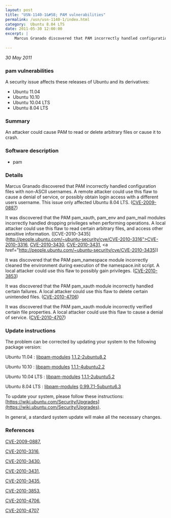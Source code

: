 ```yaml
---
layout: post
title: "USN-1140-1&#58; PAM vulnerabilities"
permalink: /usn/usn-1140-1/index.html
category:  Ubuntu 8.04 LTS
date: 2011-05-30 12:00:00
excerpt: |
    Marcus Granado discovered that PAM incorrectly handled configuration files with non-ASCII usernames. A remote attacker could use this flaw to cause a denial of service, or possibly obtain login access with a different users username. This issue only affected Ubuntu 8.04 LTS. ([CVE-2009-0887](http://people.ubuntu.com/~ubuntu-security/cve/CVE-2009-0887))
    
--- 
```

 
 

*30 May 2011*

### pam vulnerabilities

A security issue affects these releases of Ubuntu and its derivatives:

* Ubuntu 11.04
* Ubuntu 10.10
* Ubuntu 10.04 LTS
* Ubuntu 8.04 LTS

### Summary

An attacker could cause PAM to read or delete arbitrary files or cause it to crash.

### Software description

* pam 

### Details

Marcus Granado discovered that PAM incorrectly handled configuration files with non-ASCII usernames. A remote attacker could use this flaw to cause a denial of service, or possibly obtain login access with a different users username. This issue only affected Ubuntu 8.04 LTS. ([CVE-2009-0887](http://people.ubuntu.com/~ubuntu-security/cve/CVE-2009-0887))

It was discovered that the PAM pam_xauth, pam_env and pam_mail modules incorrectly handled dropping privileges when performing operations. A local attacker could use this flaw to read certain arbitrary files, and access other sensitive information. ([CVE-2010-3435](http://people.ubuntu.com/~ubuntu-security/cve/CVE-2010-3316">CVE-2010-3316</a>, <a href="http://people.ubuntu.com/~ubuntu-security/cve/CVE-2010-3430">CVE-2010-3430</a>, <a href="http://people.ubuntu.com/~ubuntu-security/cve/CVE-2010-3431">CVE-2010-3431</a>, <a href="http://people.ubuntu.com/~ubuntu-security/cve/CVE-2010-3435))

It was discovered that the PAM pam_namespace module incorrectly cleaned the environment during execution of the namespace.init script. A local attacker could use this flaw to possibly gain privileges. ([CVE-2010-3853](http://people.ubuntu.com/~ubuntu-security/cve/CVE-2010-3853))

It was discovered that the PAM pam_xauth module incorrectly handled certain failures. A local attacker could use this flaw to delete certain unintended files. ([CVE-2010-4706](http://people.ubuntu.com/~ubuntu-security/cve/CVE-2010-4706))

It was discovered that the PAM pam_xauth module incorrectly verified certain file properties. A local attacker could use this flaw to cause a denial of service. ([CVE-2010-4707](http://people.ubuntu.com/~ubuntu-security/cve/CVE-2010-4707)) 

### Update instructions

The problem can be corrected by updating your system to the following package version:

Ubuntu 11.04
 : [libpam-modules](https://launchpad.net/ubuntu/+source/pam) <span> [1.1.2-2ubuntu8.2](https://launchpad.net/ubuntu/+source/pam/1.1.2-2ubuntu8.2) </span> 

Ubuntu 10.10
 : [libpam-modules](https://launchpad.net/ubuntu/+source/pam) <span> [1.1.1-4ubuntu2.2](https://launchpad.net/ubuntu/+source/pam/1.1.1-4ubuntu2.2) </span> 

Ubuntu 10.04 LTS
 : [libpam-modules](https://launchpad.net/ubuntu/+source/pam) <span> [1.1.1-2ubuntu5.2](https://launchpad.net/ubuntu/+source/pam/1.1.1-2ubuntu5.2) </span> 

Ubuntu 8.04 LTS
 : [libpam-modules](https://launchpad.net/ubuntu/+source/pam) <span> [0.99.7.1-5ubuntu6.3](https://launchpad.net/ubuntu/+source/pam/0.99.7.1-5ubuntu6.3) </span> 

To update your system, please follow these instructions: [https://wiki.ubuntu.com/Security/Upgrades](https://wiki.ubuntu.com/Security/Upgrades).

In general, a standard system update will make all the necessary changes. 

### References

 
 [CVE-2009-0887](http://people.ubuntu.com/~ubuntu-security/cve/CVE-2009-0887), 

 [CVE-2010-3316](http://people.ubuntu.com/~ubuntu-security/cve/CVE-2010-3316), 

 [CVE-2010-3430](http://people.ubuntu.com/~ubuntu-security/cve/CVE-2010-3430), 

 [CVE-2010-3431](http://people.ubuntu.com/~ubuntu-security/cve/CVE-2010-3431), 

 [CVE-2010-3435](http://people.ubuntu.com/~ubuntu-security/cve/CVE-2010-3435), 

 [CVE-2010-3853](http://people.ubuntu.com/~ubuntu-security/cve/CVE-2010-3853), 

 [CVE-2010-4706](http://people.ubuntu.com/~ubuntu-security/cve/CVE-2010-4706), 

 [CVE-2010-4707](http://people.ubuntu.com/~ubuntu-security/cve/CVE-2010-4707)
 

